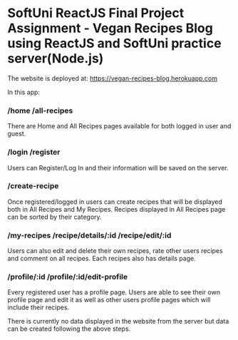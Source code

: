 # SoftUni ReactJS Final Project Assignment - Vegan Recipes Blog using ReactJS and SoftUni practice server(Node.js)

The website is deployed at: https://vegan-recipes-blog.herokuapp.com

In this app: 

### /home /all-recipes

There are Home and All Recipes pages available for both logged in user and guest. 

### /login /register
Users can Register/Log In and their information will be saved on the server.

### /create-recipe
Once registered/logged in users can create recipes that will be displayed both in All Recipes and My Recipes.
Recipes displayed in All Recipes page can be sorted by their category.

###  /my-recipes  /recipe/details/:id   /recipe/edit/:id 
Users can also edit and delete their own recipes, rate other users recipes and comment on all recipes. 
Each recipes also has details page. 

### /profile/:id  /profile/:id/edit-profile
Every registered user has a profile page. 
Users are able to see their own profile page and edit it as well as other users profile pages which will include their recipes. 

There is currently no data displayed in the website from the server but data can be created following the above steps.  

 

